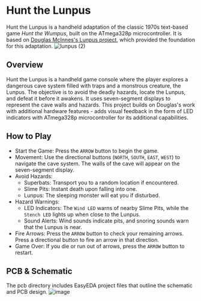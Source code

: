 # Hunt the Lunpus 
Hunt the Lunpus is a handheld adaptation of the classic 1970s text-based game _Hunt the Wumpus_, built on the ATmega328p microcontroller. 
It is based on [Douglas McInnes's Lunpus project](https://github.com/dmcinnes/lunpus/tree/main?tab=readme-ov-file), which provided the foundation for this adaptation. 
![lunpus (2)](https://github.com/user-attachments/assets/47767b1e-2f2c-4b8a-84da-5010ec537dd8)


## Overview
Hunt the Lunpus is a handheld game console where the player explores a dangerous cave system filled with traps and a monstrous creature, the Lunpus. 
The objective is to avoid the deadly hazards, locate the Lunpus, and defeat it before it awakens. 
It uses seven-segment displays to represent the cave walls and hazards. 
This project builds on Douglas's work with additional hardware features - adds visual feedback in the form of LED indicators with ATmega328p microcontroller for its additional capabilities.

## How to Play
* Start the Game: Press the ```ARROW``` button to begin the game.
* Movement: Use the directional buttons (```NORTH```, ```SOUTH```, ```EAST```, ```WEST```) to navigate the cave system. The walls of the cave will appear on the seven-segment display.
* Avoid Hazards:
  * Superbats: Transport you to a random location if encountered.
  * Slime Pits: Instant death upon falling into one.
  * Lunpus: The sleeping monster will eat you if disturbed.
* Hazard Warnings:
  * LED Indicators: The ```Wind LED``` warns of nearby Slime Pits, while the ```Stench LED``` lights up when close to the Lunpus.
  * Sound Alerts: Wind sounds indicate pits, and snoring sounds warn that the Lunpus is near.
* Fire Arrows: Press the ```ARROW``` button to check your remaining arrows. Press a directional button to fire an arrow in that direction.
* Game Over: If you die or run out of arrows, press the ```ARROW``` button to restart.

## PCB & Schematic
The pcb directory includes EasyEDA project files that outline the schematic and PCB design. 
![image](https://github.com/user-attachments/assets/434eae47-bbb2-49ba-bfbf-b3fdc4b49141)


